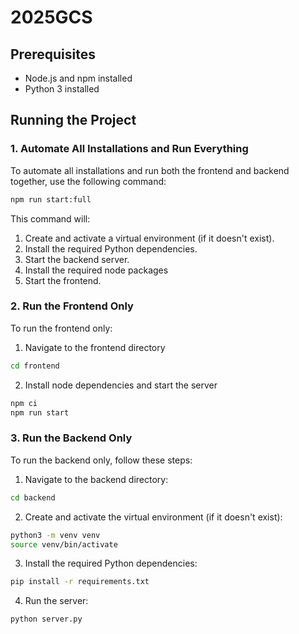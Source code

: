 # 2025GCS

## Prerequisites

- Node.js and npm installed
- Python 3 installed

## Running the Project

### 1. Automate All Installations and Run Everything

To automate all installations and run both the frontend and backend together, use the following command:

```sh
npm run start:full
```

This command will:
1. Create and activate a virtual environment (if it doesn't exist).
2. Install the required Python dependencies.
3. Start the backend server.
4. Install the required node packages
5. Start the frontend.

### 2. Run the Frontend Only
To run the frontend only:
1. Navigate to the frontend directory
```sh
cd frontend
```
2. Install node dependencies and start the server
```sh
npm ci
npm run start
```

### 3. Run the Backend Only
To run the backend only, follow these steps:
1. Navigate to the backend directory:
```sh
cd backend
```
2. Create and activate the virtual environment (if it doesn't exist):
```sh
python3 -m venv venv
source venv/bin/activate
```
3. Install the required Python dependencies:
```sh
pip install -r requirements.txt
```
4. Run the server:
```sh
python server.py
```